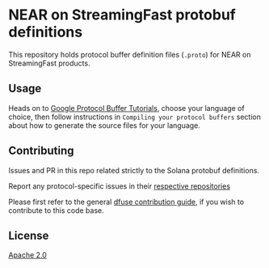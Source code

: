 # NEAR on StreamingFast protobuf definitions

This repository holds protocol buffer definition files (`.proto`) for NEAR on StreamingFast products.

## Usage

Heads on to [Google Protocol Buffer Tutorials](https://developers.google.com/protocol-buffers/docs/tutorials), choose
your language of choice, then follow instructions in `Compiling your protocol buffers` section about how to
generate the source files for your language.

## Contributing

Issues and PR in this repo related strictly to the Solana protobuf definitions.

Report any protocol-specific issues in their
[respective repositories](https://github.com/streamingfast/streamingfast#protocols)

Please first refer to the general
[dfuse contribution guide](https://github.com/streamingfast/streamingfast/blob/master/CONTRIBUTING.md),
if you wish to contribute to this code base.

## License

[Apache 2.0](LICENSE)

